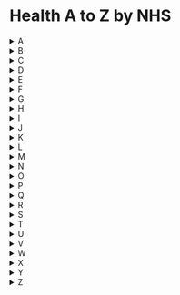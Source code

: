# Health A to Z by NHS

<details>
<summary>A</summary>

- [x] [AAA](abdominal-aortic-aneurysm.md)
- [x] [AAA screening](abdominal-aortic-aneurysm-screening.md)
- [x] [Abdominal aortic aneurysm](abdominal-aortic-aneurysm.md)
- [x] [Abdominal aortic aneurysm screening](abdominal-aortic-aneurysm-screening.md)
- [ ] [WIP] Abortion
- [ ] Abscess
- [ ] Acanthosis nigricans
- [ ] Achalasia
- [ ] Acid and chemical burns
- [ ] Acid reflux in babies
- [ ] Acne
- [ ] Acoustic neuroma (vestibular schwannoma)
- [ ] Acromegaly
- [ ] Actinic keratoses (solar keratoses)
- [ ] Actinomycosis
- [ ] Acupuncture
- [ ] Acute cholecystitis
- [ ] Acute kidney injury
- [ ] Acute lymphoblastic leukaemia
- [ ] Acute myeloid leukaemia
- [ ] Acute pancreatitis
- [ ] Acute respiratory distress syndrome
- [ ] Addison's disease
- [ ] Adenoidectomy
- [ ] Age-related cataracts
- [ ] Age-related macular degeneration (AMD)
- [ ] Agoraphobia
- [ ] Air or gas embolism
- [ ] Albinism
- [ ] Alcohol misuse
- [ ] Alcohol poisoning
- [ ] Alcohol-related liver disease
- [ ] Alexander technique
- [ ] Alkaptonuria
- [ ] Allergic rhinitis
- [ ] Allergies
- [ ] Altitude sickness
- [ ] Alzheimer's disease
- [ ] Amblyopia
- [ ] Amnesia
- [ ] Amniocentesis
- [ ] Amputation
- [ ] Amyloidosis
- [ ] Anabolic steroid misuse
- [ ] Anaemia (iron deficiency)
- [ ] Anaemia (vitamin B12 or folate deficiency)
- [ ] Anaesthesia
- [ ] Anal cancer
- [ ] Anal fissure
- [ ] Anal fistula
- [ ] Anal pain
- [ ] Anaphylaxis
- [ ] Androgen insensitivity syndrome
- [ ] Aneurysm (abdominal aortic)
- [ ] Aneurysm (brain)
- [ ] Angelman syndrome
- [ ] Angina
- [ ] Angioedema
- [ ] Angiography
- [ ] Angioplasty
- [ ] Ankle pain
- [ ] Ankylosing spondylitis
- [ ] Anorexia nervosa
- [ ] Anosmia
- [ ] Anosmia
- [ ] Antacids
- [ ] Antibiotics
- [ ] Anticoagulant medicines
- [ ] Antidepressants
- [ ] Antifungal medicines
- [ ] Antihistamines
- [ ] Antiphospholipid syndrome (APS)
- [ ] Antisocial personality disorder
- [ ] Anus (itchy)
- [ ] Anxiety disorder in adults
- [ ] Anxiety disorders in children
- [ ] Aortic valve replacement
- [ ] Aphasia
- [ ] Appendicitis
- [ ] Arrhythmia
- [ ] Arterial thrombosis
- [ ] Arthritis
- [ ] Arthroscopy
- [ ] Asbestosis
- [ ] Asperger's
- [ ] Aspergillosis
- [ ] Aspirin
- [ ] Asthma
- [ ] Astigmatism
- [ ] Ataxia
- [ ] Atherosclerosis (arteriosclerosis)
- [ ] Athlete's foot
- [ ] Atopic eczema
- [ ] Atrial fibrillation
- [ ] Attention deficit hyperactivity disorder (ADHD)
- [ ] Auditory processing disorder (APD)
- [ ] Autism
- [ ] Autosomal dominant polycystic kidney disease
- [ ] Autosomal recessive polycystic kidney disease
- [ ] Avian flu

</details>

<details>
<summary>B</summary>

- [ ] Baby
- [ ] Back pain
- [ ] Bacterial vaginosis
- [ ] Bad breath
- [ ] Baker's cyst
- [ ] Balanitis
- [ ] Barium enema
- [ ] Bartholin's cyst
- [ ] Basal cell carcinoma
- [ ] Bedbugs
- [ ] Bedwetting in children
- [ ] Behçet's disease
- [ ] Being sick
- [ ] Bell's palsy
- [ ] Benign brain tumour (non-cancerous)
- [ ] Benign prostate enlargement
- [ ] Beta blockers
- [ ] Bile duct cancer (cholangiocarcinoma)
- [ ] Bilharzia
- [ ] Binge eating disorder
- [ ] Biological and biosimilar medicines (biosimilars)
- [ ] Biopsy
- [ ] Bipolar disorder
- [ ] Bird flu
- [ ] Birthmarks
- [ ] Bite (animal or human)
- [ ] Black eye
- [ ] Bladder cancer
- [ ] Bladder stones
- [ ] Bleeding after the menopause
- [ ] Bleeding from the bottom (rectal bleeding)
- [ ] Blepharitis
- [ ] Blindness and vision loss
- [ ] Blisters
- [ ] Blood clots
- [ ] Blood groups
- [ ] Blood in semen (haematospermia)
- [ ] Blood in urine
- [ ] Blood pressure (high)
- [ ] Blood pressure (low)
- [ ] Blood pressure test
- [ ] Blood tests
- [ ] Blood transfusion
- [ ] Blue skin or lips (cyanosis)
- [ ] Blushing
- [ ] Body dysmorphic disorder (BDD)
- [ ] Body odour (BO)
- [ ] Boils
- [ ] Bone cancer
- [ ] Bone cyst
- [ ] Bone density scan (DEXA scan)
- [ ] Borderline personality disorder
- [ ] Botulism
- [ ] Bowel cancer
- [ ] Bowel cancer screening
- [ ] Bowel incontinence
- [ ] Bowel polyps
- [ ] Bowel transplant
- [ ] Bowen's disease
- [ ] Brachycephaly and plagiocephaly
- [ ] Brain abscess
- [ ] Brain aneurysm
- [ ] Brain death
- [ ] Brain haemorrhage
- [ ] Brain tumour (benign)
- [ ] Brain tumour (malignant)
- [ ] Brain tumours
- [ ] Breast abscess
- [ ] Breast cancer in men
- [ ] Breast cancer in women
- [ ] Breast cancer screening
- [ ] Breast lumps
- [ ] Breast pain
- [ ] Breast reduction on the NHS
- [ ] Breath-holding in babies and children
- [ ] Broken ankle
- [ ] Broken arm or wrist
- [ ] Broken collarbone
- [ ] Broken finger or thumb
- [ ] Broken leg
- [ ] Broken nose
- [ ] Broken or bruised ribs
- [ ] Broken toe
- [ ] Bronchiectasis
- [ ] Bronchiolitis
- [ ] Bronchitis
- [ ] Bronchodilators
- [ ] Brucellosis
- [ ] Brugada syndrome
- [ ] Bruxism
- [ ] Bulimia
- [ ] Bullous pemphigoid
- [ ] Bunions
- [ ] Burns and scalds
- [ ] Bursitis
- [ ] Buttock pain

</details>

<details>
<summary>C</summary>

- [ ] CABG
- [ ] Caesarean section
- [ ] Cancer
- [ ] Cannabis oil (medical cannabis)
- [ ] Carbon monoxide poisoning
- [ ] Carcinoembryonic antigen (CEA) test
- [ ] Cardiac catheterisation and coronary angiography
- [ ] Cardiomyopathy
- [ ] Cardiovascular disease
- [ ] Carotid endarterectomy
- [ ] Carpal tunnel syndrome
- [ ] Cartilage damage
- [ ] Cataract surgery
- [ ] Cataracts (age-related)
- [ ] Cataracts (children)
- [ ] Catarrh
- [ ] Cavernoma
- [ ] Cavernous sinus thrombosis
- [ ] Cellulitis
- [ ] Cerebral palsy
- [ ] Cervical cancer
- [ ] Cervical rib
- [ ] Cervical screening
- [ ] Cervical spondylosis
- [ ] Charcot-Marie-Tooth disease
- [ ] Charles Bonnet syndrome
- [ ] Chemotherapy
- [ ] Chest infection
- [ ] Chest pain
- [ ] Chiari malformation
- [ ] Chickenpox
- [ ] Chilblains
- [ ] Chipped, broken or cracked tooth
- [ ] Chiropractic
- [ ] Chlamydia
- [ ] Cholangiocarcinoma
- [ ] Cholecystitis (acute)
- [ ] Cholera
- [ ] Cholesteatoma
- [ ] Cholesterol (high)
- [ ] Chorionic villus sampling
- [ ] Chronic fatigue syndrome (CFS/ME)
- [ ] Chronic kidney disease
- [ ] Chronic lymphocytic leukaemia
- [ ] Chronic myeloid leukaemia
- [ ] Chronic obstructive pulmonary disease (COPD)
- [ ] Chronic pancreatitis
- [ ] Chronic traumatic encephalopathy
- [ ] Circumcision in boys
- [ ] Circumcision in men
- [ ] Cirrhosis
- [ ] CJD
- [ ] Claustrophobia
- [ ] Cleft lip and palate
- [ ] Clinical depression
- [ ] Clinical trials
- [ ] Clostridium difficile
- [ ] Club foot
- [ ] Cluster headaches
- [ ] Coated or white tongue
- [ ] Coccydynia (tailbone pain)
- [ ] Coeliac disease
- [ ] Cognitive behavioural therapy (CBT)
- [ ] Cold sores
- [ ] Colic
- [ ] Colon cancer
- [ ] Colonoscopy
- [ ] Colostomy
- [ ] Colour vision deficiency (colour blindness)
- [ ] Colposcopy
- [ ] Coma
- [ ] Common cold
- [ ] Compartment syndrome
- [ ] Complementary and alternative medicine
- [ ] Complex regional pain syndrome
- [ ] Concussion
- [ ] Confusion (sudden)
- [ ] Congenital heart disease
- [ ] Congenital hip dislocation
- [ ] Conjunctivitis
- [ ] Consent to treatment
- [ ] Constipation
- [ ] Contact dermatitis
- [ ] Cornea transplant
- [ ] Corns and calluses
- [ ] Coronary angioplasty and stent insertion
- [ ] Coronary artery bypass graft
- [ ] Coronary heart disease
- [ ] Coronavirus (COVID-19)
- [ ] Corticobasal degeneration
- [ ] Corticosteroid cream
- [ ] Corticosteroids
- [ ] Cosmetic procedures
- [ ] Costochondritis
- [ ] Cough
- [ ] Coughing up blood (blood in phlegm)
- [ ] Counselling
- [ ] COVID-19
- [ ] Cradle cap
- [ ] Craniosynostosis
- [ ] Creutzfeldt-Jakob disease
- [ ] Crohn's disease
- [ ] Croup
- [ ] CT scan
- [ ] Cushing's syndrome
- [ ] Cuts and grazes
- [ ] Cyanosis
- [ ] Cyclical vomiting syndrome
- [ ] Cyclospora
- [ ] Cyclothymia
- [ ] Cystic fibrosis
- [ ] Cystitis
- [ ] Cystoscopy
- [ ] Cytomegalovirus (CMV)

</details>

<details>
<summary>D</summary>

- [ ] Dandruff
- [ ] Deafblindness
- [ ] Deafness
- [ ] Decompression sickness
- [ ] Decongestants
- [ ] Dehydration
- [ ] Delirium
- [ ] Dementia (frontotemporal)
- [ ] Dementia (vascular)
- [ ] Dementia with Lewy bodies
- [ ] Dengue
- [ ] Dental abscess
- [ ] Dental pain
- [ ] Dentures (false teeth)
- [ ] Depression
- [ ] Detached retina (retinal detachment)
- [ ] Developmental co-ordination disorder (dyspraxia) in children
- [ ] Developmental dysplasia of the hip
- [ ] DEXA scan
- [ ] Diabetes
- [ ] Diabetes (type 1)
- [ ] Diabetes (type 2)
- [ ] Diabetes in pregnancy
- [ ] Diabetes insipidus
- [ ] Diabetic eye screening
- [ ] Diabetic ketoacidosis
- [ ] Diabetic retinopathy
- [ ] Dialysis
- [ ] Diarrhoea
- [ ] Diarrhoea and vomiting
- [ ] Differences in sex development
- [ ] DiGeorge syndrome (22q11 deletion)
- [ ] Diphtheria
- [ ] Discoid eczema
- [ ] Dislocated kneecap
- [ ] Dislocated shoulder
- [ ] Disorders of consciousness
- [ ] Dissociative disorders
- [ ] Diverticular disease and diverticulitis
- [ ] Dizziness
- [ ] Double vision
- [ ] Down's syndrome
- [ ] Dry eyes
- [ ] Dry lips
- [ ] Dry mouth
- [ ] Dupuytren's contracture
- [ ] DVT
- [ ] DVT (deep vein thrombosis)
- [ ] Dwarfism
- [ ] Dysarthria (difficulty speaking)
- [ ] Dysentery
- [ ] Dyslexia
- [ ] Dysphagia (swallowing problems)
- [ ] Dyspraxia (developmental co-ordination disorder) in adults
- [ ] Dyspraxia in children
- [ ] Dystonia

</details>

<details>
<summary>E</summary>

- [ ] Ear infections
- [ ] Earache
- [ ] Eardrum (burst)
- [ ] Early menopause
- [ ] Early or delayed puberty
- [ ] Earwax build-up
- [ ] Eating disorders
- [ ] Ebola virus disease
- [ ] Echocardiogram
- [ ] Ectopic beats
- [ ] Ectopic pregnancy
- [ ] Ectropion
- [ ] Eczema (atopic)
- [ ] Eczema (contact dermatitis)
- [ ] Eczema (discoid)
- [ ] Eczema (varicose)
- [ ] Edwards' syndrome (trisomy 18)
- [ ] Ehlers-Danlos syndromes
- [ ] Ejaculation problems
- [ ] Elbow and arm pain
- [ ] Electrocardiogram (ECG)
- [ ] Electroencephalogram (EEG)
- [ ] Electrolyte test
- [ ] Embolism
- [ ] Emollients
- [ ] Empyema
- [ ] Encephalitis
- [ ] Endocarditis
- [ ] Endometrial cancer
- [ ] Endometriosis
- [ ] Endoscopy
- [ ] Enhanced recovery
- [ ] Epidermolysis bullosa
- [ ] Epididymitis
- [ ] Epidural
- [ ] Epiglottitis
- [ ] Epilepsy
- [ ] Erectile dysfunction (impotence)
- [ ] Erythema multiforme
- [ ] Erythema nodosum
- [ ] Erythromelalgia
- [ ] Essential tremor
- [ ] Euthanasia and assisted suicide
- [ ] Ewing sarcoma
- [ ] Excessive hair growth (hirsutism)
- [ ] Exophthalmos (bulging eyes)
- [ ] Eye cancer
- [ ] Eye floaters
- [ ] Eye infection (herpes)
- [ ] Eye injuries
- [ ] Eye tests for children
- [ ] Eyelid problems

</details>

<details>
<summary>F</summary>

- [ ] Fabricated or induced illness
- [ ] Face blindness
- [ ] Fainting
- [ ] Falls
- [ ] Farting (flatulence)
- [ ] Febrile seizures
- [ ] Feeling sick (nausea)
- [ ] Female genital mutilation (FGM)
- [ ] Femoral hernia repair
- [ ] Fibroids
- [ ] Fibromyalgia
- [ ] First aid
- [ ] Fits (children with fever)
- [ ] Fits (seizures)
- [ ] Flat feet
- [ ] Flat head syndrome
- [ ] Floaters and flashes in the eyes
- [ ] Flu
- [ ] Fluoride
- [ ] Foetal alcohol syndrome
- [ ] Food allergy
- [ ] Food colours and hyperactivity
- [ ] Food intolerance
- [ ] Food poisoning
- [ ] Foot drop
- [ ] Foot pain
- [ ] Foreskin problems
- [ ] Frontotemporal dementia
- [ ] Frostbite
- [ ] Frozen shoulder
- [ ] Functional neurological disorder
- [ ] Fungal nail infection

</details>

<details>
<summary>G</summary>

- [ ] Gallbladder cancer
- [ ] Gallbladder pain
- [ ] Gallbladder removal
- [ ] Gallstones
- [ ] Ganglion cyst
- [ ] Gangrene
- [ ] Gastrectomy
- [ ] Gastritis
- [ ] Gastro-oesophageal reflux disease (GORD)
- [ ] Gastroenteritis
- [ ] Gastroparesis
- [ ] Gastroscopy
- [ ] Gender dysphoria
- [ ] General anaesthesia
- [ ] Generalised anxiety disorder in adults
- [ ] Genetic and genomic testing
- [ ] Genetic test for cancer gene
- [ ] Genital herpes
- [ ] Genital warts
- [ ] Gestational diabetes
- [ ] Giant cell arteritis
- [ ] Giardiasis
- [ ] Gigantism
- [ ] Gilbert's syndrome
- [ ] Glandular fever
- [ ] Glaucoma
- [ ] Glomerulonephritis
- [ ] Glue ear
- [ ] Glutaric aciduria type 1
- [ ] Goitre
- [ ] Gonorrhoea
- [ ] Gout
- [ ] Granuloma annulare
- [ ] Granulomatosis with polyangiitis (Wegener's granulomatosis)
- [ ] Group B strep
- [ ] Growing pains
- [ ] Guillain-Barré syndrome
- [ ] Gum disease

</details>

<details>
<summary>H</summary>

- [ ] Haemochromatosis
- [ ] Haemophilia
- [ ] Haemophilus influenzae type b (Hib)
- [ ] Hair dye reactions
- [x] Hair loss
- [ ] Hairy cell leukaemia
- [ ] Halitosis
- [ ] Hallucinations and hearing voices
- [ ] Hamstring injury
- [ ] Hand pain
- [ ] Hand tendon repair
- [ ] Hand, foot and mouth disease
- [ ] Hay fever
- [ ] Head and neck cancer
- [ ] Head injury and concussion
- [ ] Head lice and nits
- [ ] Headaches
- [ ] Headaches (hormone)
- [ ] Headaches (tension-type)
- [ ] Headaches in children
- [ ] Health anxiety
- [ ] Hearing loss
- [ ] Hearing tests
- [ ] Hearing tests for children
- [ ] Hearing voices
- [ ] Heart attack
- [ ] Heart block
- [ ] Heart bypass
- [ ] Heart disease (coronary)
- [ ] Heart failure
- [ ] Heart pain
- [ ] Heart palpitations and ectopic beats
- [ ] Heart rhythm problems
- [ ] Heart transplant
- [ ] Heart valve problems
- [ ] Heart valve replacement
- [ ] Heart-lung transplant
- [ ] Heartburn and acid reflux
- [ ] Heat exhaustion and heatstroke
- [ ] Heat rash (prickly heat)
- [ ] Heavy periods
- [ ] Heel pain
- [ ] Henoch-Schönlein purpura (HSP)
- [ ] Hepatitis
- [ ] Hepatitis A
- [ ] Hepatitis B
- [ ] Hepatitis C
- [ ] Herbal medicines
- [ ] Herceptin (trastuzumab)
- [ ] Hereditary haemorrhagic telangiectasia (HHT)
- [ ] Hereditary neuropathy with pressure palsies (HNPP)
- [ ] Hereditary spastic paraplegia
- [ ] Hernia
- [ ] Hernia (femoral)
- [ ] Hernia (hiatus)
- [ ] Hernia (inguinal)
- [ ] Hernia (umbilical)
- [ ] Herpes (genital)
- [ ] Herpes in babies
- [ ] Herpes simplex eye infections
- [ ] Herpetic whitlow (whitlow finger)
- [ ] Hiatus hernia
- [ ] Hiccups
- [ ] Hidradenitis suppurativa (HS)
- [ ] High blood pressure (hypertension)
- [ ] High cholesterol
- [ ] High temperature (fever) in adults
- [ ] High temperature (fever) in children
- [ ] Hip dysplasia
- [ ] Hip fracture
- [ ] Hip pain in adults
- [ ] Hip pain in children (irritable hip)
- [ ] Hip replacement
- [ ] Hirschsprung's disease
- [ ] Hirsutism
- [ ] HIV and AIDS
- [ ] Hives
- [ ] Hoarding disorder
- [ ] Hodgkin lymphoma
- [ ] Home oxygen therapy
- [ ] Homeopathy
- [ ] Homocystinuria
- [ ] Hookworm
- [ ] Hormone headaches
- [ ] Hormone replacement therapy (HRT)
- [ ] HRT
- [ ] Hughes syndrome
- [ ] Human papillomavirus (HPV)
- [ ] Huntington's disease
- [ ] Hydrocephalus
- [ ] Hydronephrosis
- [ ] Hyperglycaemia (high blood sugar)
- [ ] Hyperhidrosis
- [ ] Hyperparathyroidism
- [ ] Hypersomnia
- [ ] Hypertension
- [ ] Hyperthyroidism
- [ ] Hypnotherapy
- [ ] Hypochondria
- [ ] Hypoglycaemia (low blood sugar)
- [ ] Hypoparathyroidism
- [ ] Hypotension
- [ ] Hypothermia
- [ ] Hypothyroidism
- [ ] Hypotonia
- [ ] Hysterectomy
- [ ] Hysteroscopy

</details>

<details>
<summary>I</summary>

- [ ] IBS
- [ ] Ichthyosis
- [ ] Idiopathic pulmonary fibrosis
- [ ] Ileostomy
- [ ] Impetigo
- [ ] Impotence
- [ ] Incontinence (urinary)
- [ ] Indigestion
- [ ] Infected piercings
- [ ] Infertility
- [ ] Inflammatory bowel disease
- [ ] Influenza
- [ ] Ingrown hairs
- [ ] Ingrown toenail
- [ ] Inguinal hernia repair
- [ ] Insect bites and stings
- [ ] Insomnia
- [ ] Intensive care
- [ ] Intersex
- [ ] Interstitial cystitis
- [ ] Intracranial hypertension
- [ ] Intrauterine insemination (IUI)
- [ ] Iron deficiency anaemia
- [ ] Irregular periods
- [ ] Irritable bowel syndrome (IBS)
- [ ] Irritable hip
- [ ] Isovaleric acidaemia
- [ ] Itchy bottom
- [ ] Itchy skin
- [ ] IVF

</details>

<details>
<summary>J</summary>

- [ ] Japanese encephalitis
- [ ] Jaundice
- [ ] Jaundice in newborns
- [ ] Jaw pain
- [ ] Jellyfish and other sea creature stings
- [ ] Jet lag
- [ ] Joint hypermobility syndrome
- [ ] Joint pain

</details>

<details>
<summary>K</summary>

- [ ] Kaposi's sarcoma
- [ ] Kawasaki disease
- [ ] Keratosis pilaris
- [ ] Kidney cancer
- [ ] Kidney failure
- [ ] Kidney infection
- [ ] Kidney stones
- [ ] Kidney transplant
- [ ] Klinefelter syndrome
- [ ] Knee ligament surgery
- [ ] Knee pain
- [ ] Knee replacement
- [ ] Knock knees
- [ ] Knocked-out tooth
- [ ] Kwashiorkor
- [ ] Kyphosis

</details>

<details>
<summary>L</summary>

- [ ] "Leaky gut syndrome"
- [ ] Labial fusion
- [ ] Labyrinthitis and vestibular neuritis
- [ ] Lactate dehydrogenase (LDH) test
- [ ] Lactose intolerance
- [ ] Lambert-Eaton myasthenic syndrome
- [ ] Laparoscopy (keyhole surgery)
- [ ] Laryngeal (larynx) cancer
- [ ] Laryngitis
- [ ] Laxatives
- [ ] Lazy eye
- [ ] Learning disabilities
- [ ] Leg cramps
- [ ] Leg ulcer
- [ ] Legionnaires' disease
- [ ] Leptospirosis (Weil's disease)
- [ ] Leukaemia (acute lymphoblastic)
- [ ] Leukaemia (acute myeloid)
- [ ] Leukaemia (chronic lymphocytic)
- [ ] Leukaemia (chronic myeloid)
- [ ] Leukaemia (hairy cell)
- [ ] Leukoplakia
- [ ] Lichen planus
- [ ] Lichen sclerosus
- [ ] Limping in children
- [ ] Lipoedema
- [ ] Lipoma
- [ ] Lips (sore or dry)
- [ ] Listeriosis
- [ ] Liver cancer
- [ ] Liver disease
- [ ] Liver disease (alcohol-related)
- [ ] Liver transplant
- [ ] Local anaesthesia
- [ ] Long QT syndrome
- [ ] Long-sightedness
- [ ] Loss of libido (reduced sex drive)
- [ ] Lost or changed sense of smell
- [ ] Low blood pressure (hypotension)
- [ ] Low blood sugar (hypoglycaemia)
- [ ] Low sperm count
- [ ] Low white blood cell count
- [ ] Lumbar decompression surgery
- [ ] Lumbar puncture
- [ ] Lumps
- [ ] Lung cancer
- [ ] Lung transplant
- [ ] Lupus
- [ ] Lyme disease
- [ ] Lymphoedema

</details>

<details>
<summary>M</summary>

- [ ] Macular degeneration (age-related)
- [ ] Macular hole
- [ ] Magnesium test
- [ ] Malaria
- [ ] Male menopause
- [ ] Malignant brain tumour (brain cancer)
- [ ] Mallet finger
- [ ] Malnutrition
- [ ] Maple syrup urine disease
- [ ] Marfan syndrome
- [ ] Mastectomy
- [ ] Mastitis
- [ ] Mastocytosis
- [ ] Mastoiditis
- [ ] MCADD
- [ ] Measles
- [ ] Medically unexplained symptoms
- [ ] Medicines information
- [ ] Memory loss (amnesia)
- [ ] Meningitis
- [ ] Menopause
- [ ] Menopause (early)
- [ ] Menstrual pain
- [ ] Mental health and wellbeing
- [ ] Mesothelioma
- [ ] Metabolic syndrome
- [ ] Metallic taste
- [ ] Middle East respiratory syndrome (MERS)
- [ ] Migraine
- [ ] Miscarriage
- [ ] Mitral valve problems
- [ ] Molar pregnancy
- [ ] Moles
- [ ] Molluscum contagiosum
- [ ] Monkeypox
- [ ] Morton's neuroma
- [ ] Motion sickness
- [ ] Motor neurone disease
- [ ] Mouth cancer
- [ ] Mouth thrush
- [ ] Mouth ulcers
- [ ] MRI scan
- [ ] MRSA
- [ ] Mucositis
- [ ] Multiple myeloma
- [ ] Multiple sclerosis
- [ ] Multiple system atrophy
- [ ] Mumps
- [ ] Munchausen's syndrome
- [ ] Muscular dystrophy
- [ ] Myalgic encephalomyelitis (ME)
- [ ] Myasthenia gravis
- [ ] Mycobacterium chimaera infection
- [ ] Myelodysplastic syndrome (myelodysplasia)
- [ ] Myeloma
- [ ] Myopia
- [ ] Myositis (polymyositis and dermatomyositis)
- [ ] Ménière's disease

</details>

<details>
<summary>N</summary>

- [ ] Nail fungal infection
- [ ] Nail patella syndrome
- [ ] Nail problems
- [ ] Narcolepsy
- [ ] Nasal and sinus cancer
- [ ] Nasal polyps
- [ ] Nasopharyngeal cancer
- [ ] Nausea
- [ ] Neck pain
- [ ] Necrotising fasciitis
- [ ] Neonatal herpes (herpes in a baby)
- [ ] Nephrotic syndrome in children
- [ ] Neuroblastoma
- [ ] Neuroendocrine tumours
- [ ] Neuroendocrine tumours and carcinoid syndrome
- [ ] Neurofibromatosis type 1
- [ ] Neurofibromatosis type 2
- [ ] Neuromyelitis optica
- [ ] Newborn jaundice
- [ ] Newborn respiratory distress syndrome
- [ ] NHS screening
- [ ] Night sweats
- [ ] Night terrors and nightmares
- [ ] Nipple discharge
- [ ] Noise sensitivity (hyperacusis)
- [ ] Non-alcoholic fatty liver disease (NAFLD)
- [ ] Non-allergic rhinitis
- [ ] Non-gonococcal urethritis
- [ ] Non-Hodgkin lymphoma
- [ ] Noonan syndrome
- [ ] Norovirus (vomiting bug)
- [ ] Nose cancer
- [ ] Nosebleed
- [ ] NSAIDs

</details>

<details>
<summary>O</summary>

- [ ] Obesity
- [ ] Obsessive compulsive disorder (OCD)
- [ ] Occupational therapy
- [ ] Oesophageal atresia and tracheo-oesophageal fistula
- [ ] Oesophageal cancer
- [ ] Oral thrush (mouth thrush)
- [ ] Orf
- [ ] Orthodontics
- [ ] Osteoarthritis
- [ ] Osteomalacia
- [ ] Osteomyelitis
- [ ] Osteopathy
- [ ] Osteophyte (bone spur)
- [ ] Osteoporosis
- [ ] Otosclerosis
- [ ] Ovarian cancer
- [ ] Ovarian cyst
- [ ] Overactive thyroid (hyperthyroidism)
- [ ] Ovulation pain
- [ ] Oxygen therapy

</details>

<details>
<summary>P</summary>

- [ ] Pacemaker implantation
- [ ] Paget's disease of bone
- [ ] Paget's disease of the nipple
- [ ] Palpitations
- [ ] Pancreas transplant
- [ ] Pancreatic cancer
- [ ] Pancreatitis (acute)
- [ ] Pancreatitis (chronic)
- [ ] Panic disorder
- [ ] Paralysis
- [ ] Parkinson's disease
- [ ] Patau's syndrome
- [ ] Peak flow test
- [ ] Pelvic inflammatory disease
- [ ] Pelvic organ prolapse
- [ ] Pelvic pain
- [ ] Pemphigus vulgaris
- [ ] Penile cancer
- [ ] Perforated eardrum
- [ ] Pericarditis
- [ ] Period pain
- [ ] Periods
- [ ] Periods (heavy)
- [ ] Periods (irregular)
- [ ] Periods (stopped or missed)
- [ ] Peripheral arterial disease (PAD)
- [ ] Peripheral neuropathy
- [ ] Peritonitis
- [ ] Persistent trophoblastic disease and choriocarcinoma
- [ ] Personality disorder
- [ ] PET scan
- [ ] Phaeochromocytoma
- [ ] Phenylketonuria
- [ ] Phimosis
- [ ] Phlebitis (superficial thrombophlebitis)
- [ ] Phobias
- [ ] Phosphate test
- [ ] Photodynamic therapy (PDT)
- [ ] Physiotherapy
- [ ] Piles
- [ ] Piles (haemorrhoids)
- [ ] Pilonidal sinus
- [ ] Pins and needles
- [ ] PIP breast implants
- [ ] Pityriasis rosea
- [ ] Pityriasis versicolor
- [ ] Plagiocephaly and brachycephaly (flat head syndrome)
- [ ] Plantar fasciitis
- [ ] Plastic surgery
- [ ] Pleurisy
- [ ] PMS (premenstrual syndrome)
- [ ] Pneumonia
- [ ] Poisoning
- [ ] Polio
- [ ] Polycystic kidney disease (autosomal dominant)
- [ ] Polycystic kidney disease (autosomal recessive)
- [ ] Polycystic ovary syndrome
- [ ] Polycythaemia
- [ ] Polyhydramnios (too much amniotic fluid)
- [ ] Polymorphic light eruption
- [ ] Polymyalgia rheumatica
- [ ] Pompholyx (dyshidrotic eczema)
- [ ] Popliteal cyst
- [ ] Post-herpetic neuralgia
- [ ] Post-mortem
- [ ] Post-polio syndrome
- [ ] Post-traumatic stress disorder (PTSD)
- [ ] Postmenopausal bleeding
- [ ] Postnatal depression
- [ ] Postpartum psychosis
- [ ] Postural tachycardia syndrome (PoTS)
- [ ] Potassium test
- [ ] Prader-Willi syndrome
- [ ] Pre-eclampsia
- [ ] Premature ejaculation
- [ ] Pressure ulcers (pressure sores)
- [ ] Priapism (painful erections)
- [ ] Prickly heat
- [ ] Primary biliary cholangitis (primary biliary cirrhosis)
- [ ] Probiotics
- [ ] Proctalgia
- [ ] Progressive supranuclear palsy
- [ ] Prolapse (pelvic organ)
- [ ] Prosopagnosia (face blindness)
- [ ] Prostate cancer
- [ ] Prostate enlargement
- [ ] Prostate problems
- [ ] Prostatitis
- [ ] Psoriasis
- [ ] Psoriatic arthritis
- [ ] Psychiatry
- [ ] Psychosis
- [ ] Puberty (early or delayed)
- [ ] Pubic lice
- [ ] Pudendal neuralgia
- [ ] Pulmonary embolism
- [ ] Pulmonary fibrosis
- [ ] Pulmonary hypertension
- [ ] Pyoderma gangrenosum

</details>

<details>
<summary>Q</summary>

- [ ] Q fever
- [ ] Quinsy

</details>

<details>
<summary>R</summary>

- [ ] Rabies
- [ ] Radiotherapy
- [ ] Rashes in babies and children
- [ ] Raynaud's
- [ ] Reactive arthritis
- [ ] Rectal bleeding
- [ ] Rectal cancer
- [ ] Rectal examination
- [ ] Red blood cell count
- [ ] Red eye
- [ ] Reflux in babies
- [ ] Repetitive strain injury (RSI)
- [ ] Respiratory tract infections (RTIs)
- [ ] Restless legs syndrome
- [ ] Restricted growth (dwarfism)
- [ ] Retinal detachment
- [ ] Retinal migraine
- [ ] Retinoblastoma (eye cancer in children)
- [ ] Rett syndrome
- [ ] Reye's syndrome
- [ ] Rhesus disease
- [ ] Rheumatic fever
- [ ] Rheumatoid arthritis
- [ ] Rhinitis (allergic)
- [ ] Rickets and osteomalacia
- [ ] Ringworm
- [ ] Root canal treatment
- [ ] Rosacea
- [ ] Roseola
- [ ] Roundworm
- [ ] Rubella (german measles)

</details>

<details>
<summary>S</summary>

- [ ] Salivary gland stones
- [ ] Sarcoidosis
- [ ] SARS (severe acute respiratory syndrome)
- [ ] Scabies
- [ ] Scarlet fever
- [ ] Scars
- [ ] Schistosomiasis (bilharzia)
- [ ] Schizophrenia
- [ ] Sciatica
- [ ] Scleroderma
- [ ] Scoliosis
- [ ] Scurvy
- [ ] Seasonal affective disorder (SAD)
- [ ] Seizures (children with fever)
- [ ] Seizures (fits)
- [ ] Selective mutism
- [ ] Selective serotonin reuptake inhibitors (SSRIs)
- [ ] Self-harm
- [ ] Sense of smell (lost/changed)
- [ ] Sepsis
- [ ] Septic arthritis
- [ ] Severe head injury
- [ ] Sexually transmitted infections (STIs)
- [ ] Shaking
- [ ] Shin pain (shin splints)
- [ ] Shin splints
- [ ] Shingles
- [ ] Short-sightedness (myopia)
- [ ] Shortness of breath
- [ ] Shoulder impingement
- [ ] Shoulder pain
- [ ] Sick building syndrome
- [ ] Sickle cell disease
- [ ] Silicosis
- [ ] Sinus cancer
- [ ] Sinusitis
- [ ] Sinusitis (sinus infection)
- [ ] Sjögren's syndrome
- [ ] Skin cancer (melanoma)
- [ ] Skin cancer (non-melanoma)
- [ ] Skin cyst
- [ ] Skin picking disorder
- [ ] Skin tags
- [ ] Slapped cheek syndrome
- [ ] Sleep apnoea
- [ ] Sleep paralysis
- [ ] Sleepwalking
- [ ] Slipped disc
- [ ] Small bowel transplant
- [ ] Smear test
- [ ] Smelly urine
- [ ] Smoking (treatments to stop)
- [ ] Snake bites
- [ ] Snoring
- [ ] Social anxiety (social phobia)
- [ ] Social care and support guide
- [ ] Soft tissue sarcomas
- [ ] Soiling (child pooing their pants)
- [ ] Solar keratoses
- [ ] Sore lips
- [ ] Sore or white tongue
- [ ] Sore throat
- [ ] Sperm count (low)
- [ ] Spina bifida
- [ ] Spinal muscular atrophy
- [ ] Spirometry
- [ ] Spleen problems and spleen removal
- [ ] Spondylolisthesis
- [ ] Sports injuries
- [ ] Sprains and strains
- [ ] Squamous cell carcinoma
- [ ] Squint
- [ ] Stammering
- [ ] Staph infection
- [ ] Statins
- [ ] Stem cell and bone marrow transplants
- [ ] Stent insertion
- [ ] Steroid cream
- [ ] Steroid inhalers
- [ ] Steroid injections
- [ ] Steroid misuse
- [ ] Steroid nasal sprays
- [ ] Steroid tablets
- [ ] Steroids
- [ ] Stevens-Johnson syndrome
- [ ] Stillbirth
- [ ] Sting or bite (insect)
- [ ] Stomach ache
- [ ] Stomach bug
- [ ] Stomach cancer
- [ ] Stomach ulcer
- [ ] Stop smoking treatments
- [ ] Stopped or missed periods
- [ ] Stretch marks
- [ ] Stroke
- [ ] Stuttering
- [ ] Stye
- [ ] Subarachnoid haemorrhage
- [ ] Subdural haematoma
- [ ] Sudden confusion (delirium)
- [ ] Sudden infant death syndrome (SIDS)
- [ ] Suicidal thoughts
- [ ] Sunburn
- [ ] Superficial thrombophlebitis
- [ ] Supraventricular tachycardia (SVT)
- [ ] Surgery (having an operation)
- [ ] Swallowing pills
- [ ] Swallowing problems
- [ ] Sweating (excessive)
- [ ] Sweating at night
- [ ] Swine flu (H1N1)
- [ ] Swollen ankles, feet and legs (oedema)
- [ ] Swollen arms and hands (oedema)
- [ ] Swollen glands
- [ ] Syphilis

</details>

<details>
<summary>T</summary>

- [ ] Tapeworm
- [ ] Tay-Sachs disease
- [ ] Teeth grinding (bruxism)
- [ ] Temporal arteritis
- [ ] Temporomandibular disorder (TMD)
- [ ] Tendonitis
- [ ] Tennis elbow
- [ ] TENS (transcutaneous electrical nerve stimulation)
- [ ] Tension-type headaches
- [ ] Testicle lumps and swellings
- [ ] Testicular cancer
- [ ] Tetanus
- [ ] Thalassaemia
- [ ] Thirst (excessive)
- [ ] Thoracic outlet syndrome
- [ ] Threadworms
- [ ] Throat (sore)
- [ ] Thrombophilia
- [ ] Thrush in men and women
- [ ] Thyroid cancer
- [ ] Thyroiditis
- [ ] TIA
- [ ] Tick-borne encephalitis (TBE)
- [ ] Tics
- [ ] Tight foreskin (phimosis and paraphimosis)
- [ ] Tinnitus
- [ ] Toe pain
- [ ] Tongue (sore or white)
- [ ] Tongue cancer
- [ ] Tongue-tie
- [ ] Tonsillitis
- [ ] Tooth (chipped or broken)
- [ ] Tooth decay
- [ ] Tooth knocked out
- [ ] Toothache
- [ ] Total iron-binding capacity (TIBC) and transferrin test
- [ ] Total protein test
- [ ] Tourette's syndrome
- [ ] Toxic shock syndrome
- [ ] Toxocariasis
- [ ] Toxoplasmosis
- [ ] Tracheostomy
- [ ] Transient ischaemic attack (TIA)
- [ ] Transurethral resection of the prostate (TURP)
- [ ] Travel vaccinations
- [ ] Tremor
- [ ] Tremor or shaking hands
- [ ] Trichomoniasis
- [ ] Trichotillomania (hair pulling disorder)
- [ ] Trigeminal neuralgia
- [ ] Trigger finger
- [ ] Trimethylaminuria ('fish odour syndrome')
- [ ] Tuberculosis (TB)
- [ ] Tuberous sclerosis
- [ ] Tummy ache
- [ ] Tummy bug
- [ ] Turner syndrome
- [ ] Twitching eyes and muscles
- [ ] Type 1 diabetes
- [ ] Type 2 diabetes
- [ ] Typhoid fever
- [ ] Typhus

</details>

<details>
<summary>U</summary>

- [ ] Ulcerative colitis
- [ ] Ultrasound scan
- [ ] Umbilical hernia repair
- [ ] Underactive thyroid (hypothyroidism)
- [ ] Undescended testicles
- [ ] Unintentional weight loss
- [ ] Urethritis (NGU)
- [ ] Urinary catheter
- [ ] Urinary incontinence
- [ ] Urinary tract infections (UTIs)
- [ ] Urine (smelly)
- [ ] Urine albumin to creatinine ratio (ACR)
- [ ] Uterine (womb) cancer
- [ ] Uveitis

</details>

<details>
<summary>V</summary>

- [ ] Vaccinations
- [ ] Vaginal cancer
- [ ] Vaginal discharge
- [ ] Vaginal dryness
- [ ] Vaginal pain
- [ ] Vaginismus
- [ ] Vaginitis
- [ ] Varicose eczema
- [ ] Varicose veins
- [ ] Vascular dementia
- [ ] Vasculitis
- [ ] Vegetative state
- [ ] Venous leg ulcer
- [ ] Vertigo
- [ ] Vestibular neuritis
- [ ] Vestibular schwannoma
- [ ] Vitamin B12 or folate deficiency anaemia
- [ ] Vitamins and minerals
- [ ] Vitiligo
- [ ] Vomiting
- [ ] Vomiting blood (haematemesis)
- [ ] Vomiting bug
- [ ] Von Willebrand disease
- [ ] Vulval cancer
- [ ] Vulvodynia (vulval pain)

</details>

<details>
<summary>W</summary>

- [x] [Warts and verrucas](warts-and-verrucas.md)
- [x] [Watering eyes](watering-eyes.md)
- [ ] Wegener's granulomatosis
- [ ] Weight loss (unexpected)
- [ ] Weight loss surgery
- [ ] Weil's disease
- [ ] West Nile virus
- [ ] Whiplash
- [ ] White blood cell count (low)
- [ ] Whitlow finger
- [ ] Whooping cough
- [ ] Wind
- [ ] Winter vomiting bug
- [ ] Wisdom tooth removal
- [ ] Wolff-Parkinson-White syndrome
- [ ] Womb (uterus) cancer
- [ ] Worms in humans

</details>

<details>
<summary>X</summary>

- [x] [X-ray](x-ray.md)

</details>

<details>
<summary>Y</summary>

- [x] [Yellow fever](yellow-fever.md)

</details>

<details>
<summary>Z</summary>

- [x] [Zika virus](zika.md)

</details>
